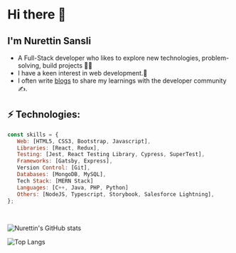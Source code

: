 <!--
**nurettinsansli/nurettinsansli** is a ✨ _special_ ✨ repository because its `README.md` (this file) appears on your GitHub profile.

Here are some ideas to get you started:

- 🔭 I’m currently working on ...
- 🌱 I’m currently learning ...
- 👯 I’m looking to collaborate on ...
- 🤔 I’m looking for help with ...
- 💬 Ask me about ...
- 📫 How to reach me: ...
- 😄 Pronouns: ...
- ⚡ Fun fact: ...

```
![JavaScript](https://img.shields.io/badge/-JavaScript-blue?style=flat-square&logo=javascript)
![Nodejs](https://img.shields.io/badge/-Nodejs-black?style=flat-square&logo=Node.js)
![React](https://img.shields.io/badge/-React-grey?style=flat-square&logo=react)
![C++](https://img.shields.io/badge/-C++-00599C?style=flat-square&logo=c)
![HTML5](https://img.shields.io/badge/-HTML5-E34F26?style=flat-square&logo=html5&logoColor=white)
![CSS3](https://img.shields.io/badge/-CSS3-1572B6?style=flat-square&logo=css3)
![Bootstrap](https://img.shields.io/badge/-Bootstrap-563D7C?style=flat-square&logo=bootstrap)
![MongoDB](https://img.shields.io/badge/-MongoDB-black?style=flat-square&logo=mongodb)
<br/> 
![MySQL](https://img.shields.io/badge/-MySQL-critical?style=flat-square&logo=mysql)
![Heroku](https://img.shields.io/badge/-Heroku-430098?style=flat-square&logo=heroku)
![Amazon AWS](https://img.shields.io/badge/Amazon%20AWS-232F3E?style=flat-square&logo=amazon-aws)
![Git](https://img.shields.io/badge/-Git-success?style=flat-square&logo=git)
![GitHub](https://img.shields.io/badge/-GitHub-181717?style=flat-square&logo=github)
![Python](https://img.shields.io/badge/-Python-lightgrey?style=flat-square&logo=python)
![Java](https://img.shields.io/badge/-Java-informational?style=flat-square&logo=java)
![Php](https://img.shields.io/badge/-Php-yellowgreen?style=flat-square&logo=php)
```
-->



# Hi there 👋

## I'm Nurettin Sansli 

- A Full-Stack developer who likes to explore new technologies, problem-solving, build projects 👩‍💻
- I have a keen interest in web development.💬
- I often write [blogs](https://medium.com/@nurettinsanslii) to share my learnings with the developer community :writing_hand:.


## ⚡ Technologies:

```javascript
const skills = {
   Web: [HTML5, CSS3, Bootstrap, Javascript],
   Libraries: [React, Redux],
   Testing: [Jest, React Testing Library, Cypress, SuperTest],
   Frameworks: [Gatsby, Express],
   Version Control: [Git],
   Databases: [MongoDB, MySQL],
   Tech Stack: [MERN Stack]
   Languages: [C++, Java, PHP, Python]
   Others: [NodeJS, Typescript, Storybook, Salesforce Lightning],
};
```

<br/>


![Nurettin's GitHub stats](https://github-readme-stats.vercel.app/api?username=nurettinsansli&count_private=true&show_icons=true&theme=dark)

![Top Langs](https://github-readme-stats.vercel.app/api/top-langs/?username=nurettinsansli&langs_count=10&theme=dark)
